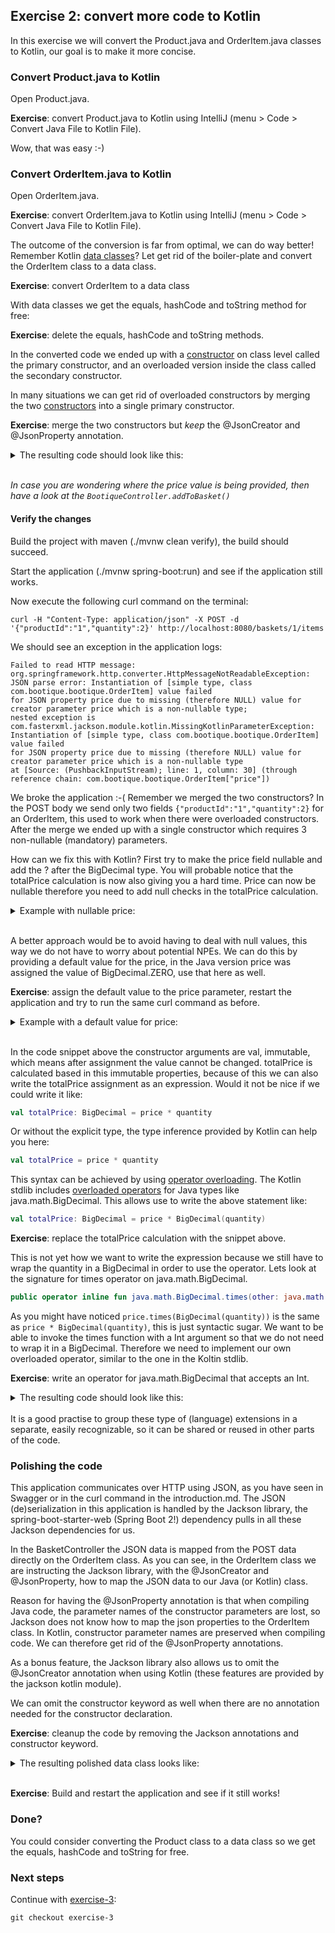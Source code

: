 ## Exercise 2: convert more code to Kotlin

In this exercise we will convert the Product.java and OrderItem.java classes to Kotlin, our goal is to make it more concise.

### Convert Product.java to Kotlin

Open Product.java.

**Exercise**: convert Product.java to Kotlin using IntelliJ (menu > Code > Convert Java File to Kotlin File). 

Wow, that was easy :-) 

### Convert OrderItem.java to Kotlin

Open OrderItem.java. 

**Exercise**: convert OrderItem.java to Kotlin using IntelliJ (menu > Code > Convert Java File to Kotlin File). 

The outcome of the conversion is far from optimal, we can do way better! Remember Kotlin [data classes](https://kotlinlang.org/docs/reference/data-classes.html)? Let get rid of the boiler-plate and convert the OrderItem class to a data class. 

**Exercise**: convert OrderItem to a data class

With data classes we get the equals, hashCode and toString method for free:
 
**Exercise**: delete the equals, hashCode and toString methods.

In the converted code we ended up with a [constructor](https://kotlinlang.org/docs/reference/classes.html#constructors) on class level called the primary constructor, and an overloaded version inside the class called the secondary constructor.

In many situations we can get rid of overloaded constructors by merging the two [constructors](https://kotlinlang.org/docs/reference/classes.html#constructors) into a single primary constructor.
 
**Exercise**: merge the two constructors but *keep* the @JsonCreator and @JsonProperty annotation.

<details>
  <summary>The resulting code should look like this:</summary>
  
```kotlin
data class OrderItem @JsonCreator constructor(@JsonProperty("productId") val productId: String, 
                                              @JsonProperty("quantity") val quantity: Int, 
                                              val price: BigDecimal) {
    val totalPrice: BigDecimal
        get() = price.multiply(BigDecimal(quantity))
}
```
</details>
<br>

_In case you are wondering where the price value is being provided, then have a look at the `BootiqueController.addToBasket()`_

#### Verify the changes

Build the project with maven (./mvnw clean verify), the build should succeed.

Start the application (./mvnw spring-boot:run) and see if the application still works. 

Now execute the following curl command on the terminal:

```                                                                                                                                                                                                                                                                                                                                                            
curl -H "Content-Type: application/json" -X POST -d '{"productId":"1","quantity":2}' http://localhost:8080/baskets/1/items
```

We should see an exception in the application logs:

```
Failed to read HTTP message: org.springframework.http.converter.HttpMessageNotReadableException: 
JSON parse error: Instantiation of [simple type, class com.bootique.bootique.OrderItem] value failed 
for JSON property price due to missing (therefore NULL) value for creator parameter price which is a non-nullable type; 
nested exception is com.fasterxml.jackson.module.kotlin.MissingKotlinParameterException: 
Instantiation of [simple type, class com.bootique.bootique.OrderItem] value failed 
for JSON property price due to missing (therefore NULL) value for creator parameter price which is a non-nullable type
at [Source: (PushbackInputStream); line: 1, column: 30] (through reference chain: com.bootique.bootique.OrderItem["price"])
```

We broke the application :-( Remember we merged the two constructors? In the POST body we send only two fields `{"productId":"1","quantity":2}` for an OrderItem, this used to work when there were overloaded constructors. After the merge we ended up with a single constructor which requires 3 non-nullable (mandatory) parameters. 

How can we fix this with Kotlin? First try to make the price field nullable and add the ? after the BigDecimal type. You will probable notice that the totalPrice calculation is now also giving you a hard time. Price can now be nullable therefore you need to add null checks in the totalPrice calculation.

<details>
  <summary>Example with nullable price:</summary>
  
```kotlin
data class OrderItem @JsonCreator constructor(@JsonProperty("productId") val productId: String, 
                                              @JsonProperty("quantity") val quantity: Int, 
                                              val price: BigDecimal?) {
    val totalPrice: BigDecimal?
        get() = price?.multiply(BigDecimal(quantity))
}
```
</details>
<br>

A better approach would be to avoid having to deal with null values, this way we do not have to worry about potential NPEs. We can do this by providing a default value for the price, in the Java version price was assigned the value of BigDecimal.ZERO, use that here as well. 

**Exercise**: assign the default value to the price parameter, restart the application and try to run the same curl command as before.

<details>
  <summary>Example with a default value for price:</summary>
  
```kotlin
data class OrderItem @JsonCreator constructor(@JsonProperty("productId") val productId: String, 
                                              @JsonProperty("quantity") val quantity: Int, 
                                              val price: BigDecimal = BigDecimal.ZERO) {
    val totalPrice: BigDecimal
        get() = price.multiply(BigDecimal(quantity)) // evaluated every time we access the totalPrice property or call getTotalPrice() from Java.
}
```
</details>
<br>

In the code snippet above the constructor arguments are val, immutable, which means after assignment the value cannot be changed. totalPrice is calculated based in this immutable properties, because of this we can also write the totalPrice assignment as an expression. Would it not be nice if we could write it like:

```kotlin
val totalPrice: BigDecimal = price * quantity
```

Or without the explicit type, the type inference provided by Kotlin can help you here:

```kotlin
val totalPrice = price * quantity
```

This syntax can be achieved by using [operator overloading](https://kotlinlang.org/docs/reference/operator-overloading.html). The Kotlin stdlib includes [overloaded operators](https://kotlinlang.org/api/latest/jvm/stdlib/kotlin/java.math.-big-decimal/index.html) for Java types like java.math.BigDecimal. This allows use to write the above statement like:

```kotlin
val totalPrice: BigDecimal = price * BigDecimal(quantity)
```

**Exercise**: replace the totalPrice calculation with the snippet above.

This is not yet how we want to write the expression because we still have to wrap the quantity in a BigDecimal in order to use the operator. Lets look at the signature for times operator on java.math.BigDecimal. 

```kotlin
public operator inline fun java.math.BigDecimal.times(other: java.math.BigDecimal): java.math.BigDecimal
```

As you might have noticed `price.times(BigDecimal(quantity))` is the same as `price * BigDecimal(quantity)`, this is just syntactic sugar. We want to be able to invoke the times function with a Int argument so that we do not need to wrap it in a BigDecimal. Therefore we need to implement our own overloaded operator, similar to the one in the Koltin stdlib. 

**Exercise**: write an operator for java.math.BigDecimal that accepts an Int.

<details>
  <summary>The resulting code should look like this:</summary>
  
```kotlin
public operator inline fun java.math.BigDecimal.times(other: Int): java.math.BigDecimal
```
</details>
<br>
It is a good practise to group these type of (language) extensions in a separate, easily recognizable, so it can be shared or reused in other parts of the code.

### Polishing the code

This application communicates over HTTP using JSON, as you have seen in Swagger or in the curl command in the introduction.md. The JSON (de)serialization in this application is handled by the Jackson library, the spring-boot-starter-web (Spring Boot 2!) dependency pulls in all these Jackson dependencies for us.

In the BasketController the JSON data is mapped from the POST data directly on the OrderItem class. As you can see, in the OrderItem class we are instructing the Jackson library, with the @JsonCreator and @JsonProperty, how to map the JSON data to our Java (or Kotlin) class. 

Reason for having the @JsonProperty annotation is that when compiling Java code, the parameter names of the constructor parameters are lost, so Jackson does not know how to map the json properties to the OrderItem class. In Kotlin, constructor parameter names are preserved when compiling code. We can therefore get rid of the @JsonProperty annotations. 

As a bonus feature, the Jackson library also allows us to omit the @JsonCreator annotation when using Kotlin (these features are provided by the jackson kotlin module).

We can omit the constructor keyword as well when there are no annotation needed for the constructor declaration.

**Exercise**: cleanup the code by removing the Jackson annotations and constructor keyword.

<details>
  <summary>The resulting polished data class looks like:</summary>

```kotlin
data class OrderItem(val productId: String, val quantity: Int, val price: BigDecimal = BigDecimal.ZERO) {
    val totalPrice = price * quantity
}
```
</details>

<br>

**Exercise**: Build and restart the application and see if it still works!

### Done?

You could consider converting the Product class to a data class so we get the equals, hashCode and toString for free.

### Next steps

Continue with [exercise-3](exercise-3.md):

```
git checkout exercise-3
```